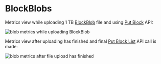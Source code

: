 # BlockBlobs

Metrics view while uploading 1 TB [BlockBlob](https://learn.microsoft.com/en-us/rest/api/storageservices/understanding-block-blobs--append-blobs--and-page-blobs#about-block-blobs) 
file and using [Put Block](https://learn.microsoft.com/en-us/rest/api/storageservices/put-block?tabs=azure-ad) API:

![blob metrics while uploading BlockBlob](https://user-images.githubusercontent.com/2357647/230024864-d251815d-737c-4874-8ff3-39652be0380d.png)

Metrics view after uploading has finished and final [Put Block List](https://learn.microsoft.com/en-us/rest/api/storageservices/put-block-list?tabs=azure-ad) API call is made:

![blob metrics after file upload has finished](https://user-images.githubusercontent.com/2357647/230033211-7041435c-bd8c-477a-9e4f-fdf31bbe7581.png)
